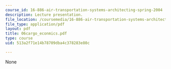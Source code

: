 ```yaml
---
course_id: 16-886-air-transportation-systems-architecting-spring-2004
description: Lecture presentation.
file_location: /coursemedia/16-886-air-transportation-systems-architecting-spring-2004/513a2f71e14b78709dba4c378283e80c_06cargo_econmics.pdf
file_type: application/pdf
layout: pdf
title: 06cargo_econmics.pdf
type: course
uid: 513a2f71e14b78709dba4c378283e80c

---
```

None